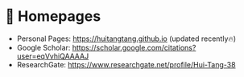 # 📎 Homepages

- Personal Pages: https://huitangtang.github.io (updated recently🔥)
- Google Scholar: https://scholar.google.com/citations?user=eqVvhiQAAAAJ
- ResearchGate: https://www.researchgate.net/profile/Hui-Tang-38
